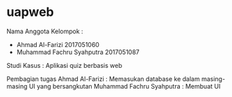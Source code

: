 # uapweb

Nama Anggota Kelompok :
- Ahmad Al-Farizi             2017051060
- Muhammad Fachru Syahputra   2017051087

Studi Kasus           :
Aplikasi quiz berbasis web

Pembagian tugas
Ahmad Al-Farizi           : Memasukan database ke dalam masing-masing UI yang bersangkutan
Muhammad Fachru Syahputra : Membuat UI 

